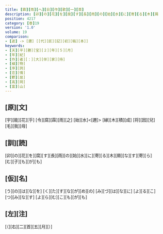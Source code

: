 ```yaml
---
title: [霖][雨][へ][日][作][歌][一][首]
description: [卯][の][花][を][腐][す][長][雨][の][始][水][に][寄][る][木][屑][な][す][寄][ら][む][子][も][が][も]
position: 4217
category: [巻]19
version: '1.0'
volume: 19
comparison:
- [逝] -> [邇] [[代][匠][記][初][稿][本]]
keywords:
- [天][平][勝][宝][２][年][５][月]
- [年][紀]
- [作][者][：][大][伴][家][持]
- [植][物]
- [序][詞]
- [恋][情]
- [鬱][屈]
- [高][岡]
- [富][山]
---
```


## [原][文]

[宇][能][花][乎] [令][腐][霖][雨][之] [始][水]<[邇]> [縁][木][積][成] [将][因][兒][毛][我][母]

## [訓][読]

[卯][の][花][を][腐][す][長][雨][の][始][水][に][寄][る][木][屑][な][す][寄][ら][む][子][も][が][も]

## [仮][名]

[う][の][は][な][を] [く][た][す][な][が][め][の] [み][づ][は][な][に] [よ][る][こ][つ][み][な][す] [よ][ら][む][こ][も][が][も]

## [左][注]

[（][右][二][首][五][月][）]
